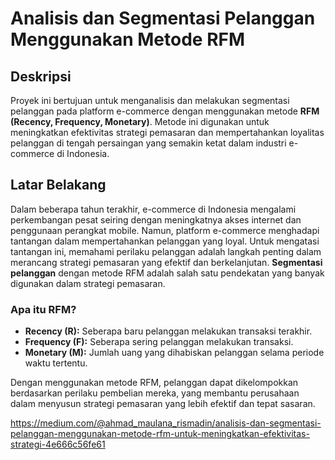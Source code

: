 # Analisis dan Segmentasi Pelanggan Menggunakan Metode RFM

## Deskripsi
Proyek ini bertujuan untuk menganalisis dan melakukan segmentasi pelanggan pada platform e-commerce dengan menggunakan metode **RFM (Recency, Frequency, Monetary)**. Metode ini digunakan untuk meningkatkan efektivitas strategi pemasaran dan mempertahankan loyalitas pelanggan di tengah persaingan yang semakin ketat dalam industri e-commerce di Indonesia.

## Latar Belakang
Dalam beberapa tahun terakhir, e-commerce di Indonesia mengalami perkembangan pesat seiring dengan meningkatnya akses internet dan penggunaan perangkat mobile. Namun, platform e-commerce menghadapi tantangan dalam mempertahankan pelanggan yang loyal. Untuk mengatasi tantangan ini, memahami perilaku pelanggan adalah langkah penting dalam merancang strategi pemasaran yang efektif dan berkelanjutan. **Segmentasi pelanggan** dengan metode RFM adalah salah satu pendekatan yang banyak digunakan dalam strategi pemasaran.

### Apa itu RFM?
- **Recency (R):** Seberapa baru pelanggan melakukan transaksi terakhir.
- **Frequency (F):** Seberapa sering pelanggan melakukan transaksi.
- **Monetary (M):** Jumlah uang yang dihabiskan pelanggan selama periode waktu tertentu.

Dengan menggunakan metode RFM, pelanggan dapat dikelompokkan berdasarkan perilaku pembelian mereka, yang membantu perusahaan dalam menyusun strategi pemasaran yang lebih efektif dan tepat sasaran.

https://medium.com/@ahmad_maulana_rismadin/analisis-dan-segmentasi-pelanggan-menggunakan-metode-rfm-untuk-meningkatkan-efektivitas-strategi-4e666c56fe61
